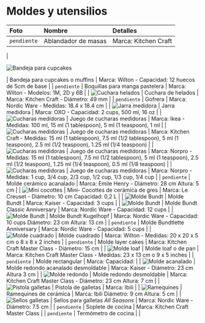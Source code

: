 # Moldes y utensilios

| Foto | Nombre | Detalles |
| :--- | :--- | :--- |
| `pendiente` | Ablandador de masas | Marca: Kitchen Craft |
| 

![Bandeja para cupcakes](uploads/images/bandeja-muffins.JPG "Bandeja para cupcakes")

| Bandeja para cupcakes o muffins | Marca: Wilton - Capacidad: 12 huecos de 5cm de base |
| `pendiente` | Boquillas para manga pastelera | Marca: Wilton - Modelos: 1M, 2D y 6B  |
| ![Cuchara helados](uploads/images/cuchara-helado.JPG "Cuchara helados") | Cuchara de helados | Marca: Kitchen Craft - Diámetro: 49 mm  |
| `pendiente` | Gofrera | Marca: Nordic Ware - Medidas: 18.4 x 18.4 cm |
| ![Jarra medidora](uploads/images/jarra-medidora.JPG "Jarra medidora") | Jarra medidora | Marca: OXO - Capacidad: 2 cups, 500 ml, 16 oz |
| ![Cucharas medidoras](uploads/images/juego-cucharas-1.JPG "Cucharas medidoras") | Juego de cucharas medidoras | Marca: Ikea - Medidas: 100 ml, 15 ml (1 tablespoon), 5 ml (1 teaspoon), 1 ml |
| ![Cucharas medidoras](uploads/images/juego-cucharas-2.JPG "Cucharas medidoras") | Juego de cucharas medidoras | Marca: Kitchen Craft - Medidas: 15 ml (1 tablespoon), 7.5 ml (1/2 tablespoon), 5 ml (1 teaspoon), 2.5 ml (1/2 teaspoon), 1.25 ml (1/4 teaspoon) |
| ![Cucharas medidoras](uploads/images/juego-cucharas-3.JPG "Cucharas medidoras") | Juego de cucharas medidoras | Marca: Norpro - Medidas: 15 ml (1 tablespoon), 7.5 ml (1/2 tablespoon), 5 ml (1 teaspoon), 2.5 ml (1/2 teaspoon), 1.25 ml (1/4 teaspoon), 0.5 ml (1/8 teaspoon) |
| ![Cucharas medidoras](uploads/images/juego-cucharas-4.JPG "Cucharas medidoras") | Juego de cucharas medidoras | Marca: Norpro - Medidas: 1 cup, 3/4 cup, 2/3 cup, 1/2 cup, 1/3 cup, 1/4 cup |
| `pendiente` | Molde cerámico acanalado | Marca: Emile Henry - Diámetro: 28 cm Altura: 5 cm |
| ![Mini cocottes](uploads/images/mini-cocottes.JPG "Mini cocottes") | Mini- Cocottes de cerámica de gres | Marca: Le Creuset - Diámetro: 10 cm Capacidad: 0,2 L |
| ![Molde Bundt](uploads/images/bundt-3cups.JPG "Molde Bundt") | Molde Bundt | Marca: Kaiser - Capacidad: 3 cups |
| ![Molde Bundt](uploads/images/bundt-12cups.JPG "Molde Bundt") | Molde Bundt Classic Anniversary | Marca: Nordic Ware - Capacidad: 12 cups |
| ![Molde Bundt](uploads/images/bundt-kugelhopf.JPG "Molde Bundt") | Molde Bundt Kugelhopf | Marca: Nordic Ware - Capacidad: 10 cups Diámetro: 23 cm Altura: 13 cm |
| `pendiente` | Molde Bundtlette Anniversary | Marca: Nordic Ware - Capacidad: 5 cups |
| ![Molde cuadrado](uploads/images/molde-cuadrado.JPG "Molde cuadrado") | Molde cuadrado | Marca: Wilton - Medidas: 20 x 20 x 5 cm o 8 x 8 x 2 inches |
| `pendiente` | Molde layer cakes | Marca: Kitchen Craft Master Class - Diámetro: 15 cm |
| ![Molde loaf](uploads/images/loaf-23-13.JPG "Molde loaf") | Molde loaf o de pan | Marca: Kitchen Craft Master Class - Medidas: 23 x 13 cm o 9 x 5 inches |
| `pendiente` | Molde rectangular | Marca:  Capacidad:  |
| ![Molde acanalado](uploads/images/redondo-acanalado-23.JPG "Molde acanalado") | Molde redondo acanalado desmoldable | Marca: Kaiser - Diámetro: 23 cm Altura 3 cm |
| ![Molde redondo](uploads/images/redondo-desmoldable-23.JPG "Molde redondo") | Molde redondo desmoldable | Marca: Kitchen Craft Master Class - Diámetro: 23 cm Altura: 7 cm |
| ![Pistola galletas](uploads/images/pistola-galletas.JPG "Pistola galletas") | Pistola de galletas | Marca: Ibili |
| ![Ramequines](uploads/images/ramequines.JPG "Ramequines") | Ramequines de cerámica | Marca: Ibili Diámetro: 9 cm Altura: 5 cm |
| ![Sellos galletas](uploads/images/sellos-galletas.JPG "Sellos galletas") | Sellos para galletas *All Seasons* | Marca: Nordic Ware - Diámetro: 7.5 cm |
| `pendiente` | Soplete de cocina | Marca: Kitchen Craft Master Class |
| `pendiente` | Termómetro de cocina |  |
